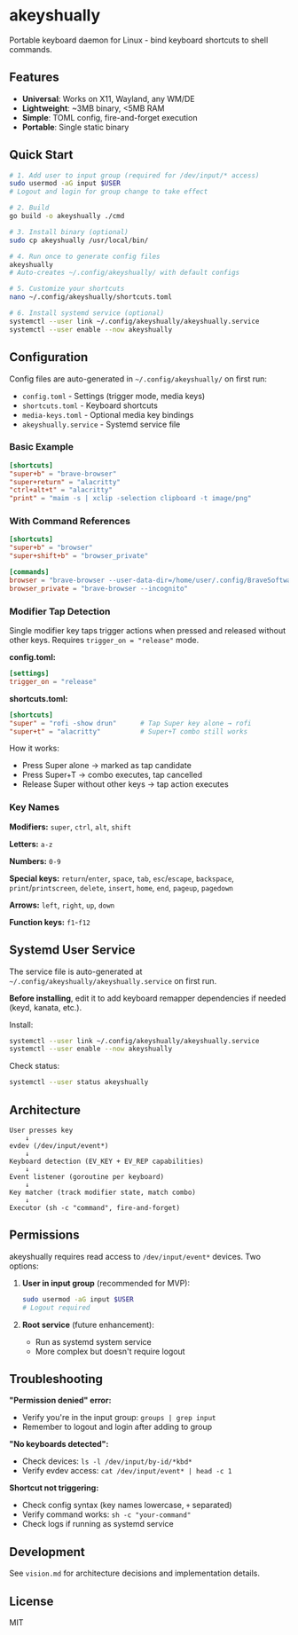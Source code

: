 # akeyshually

Portable keyboard daemon for Linux - bind keyboard shortcuts to shell commands.

## Features

- **Universal**: Works on X11, Wayland, any WM/DE
- **Lightweight**: ~3MB binary, <5MB RAM
- **Simple**: TOML config, fire-and-forget execution
- **Portable**: Single static binary

## Quick Start

```bash
# 1. Add user to input group (required for /dev/input/* access)
sudo usermod -aG input $USER
# Logout and login for group change to take effect

# 2. Build
go build -o akeyshually ./cmd

# 3. Install binary (optional)
sudo cp akeyshually /usr/local/bin/

# 4. Run once to generate config files
akeyshually
# Auto-creates ~/.config/akeyshually/ with default configs

# 5. Customize your shortcuts
nano ~/.config/akeyshually/shortcuts.toml

# 6. Install systemd service (optional)
systemctl --user link ~/.config/akeyshually/akeyshually.service
systemctl --user enable --now akeyshually
```

## Configuration

Config files are auto-generated in `~/.config/akeyshually/` on first run:
- `config.toml` - Settings (trigger mode, media keys)
- `shortcuts.toml` - Keyboard shortcuts
- `media-keys.toml` - Optional media key bindings
- `akeyshually.service` - Systemd service file

### Basic Example

```toml
[shortcuts]
"super+b" = "brave-browser"
"super+return" = "alacritty"
"ctrl+alt+t" = "alacritty"
"print" = "maim -s | xclip -selection clipboard -t image/png"
```

### With Command References

```toml
[shortcuts]
"super+b" = "browser"
"super+shift+b" = "browser_private"

[commands]
browser = "brave-browser --user-data-dir=/home/user/.config/BraveSoftware/default"
browser_private = "brave-browser --incognito"
```

### Modifier Tap Detection

Single modifier key taps trigger actions when pressed and released without other keys. Requires `trigger_on = "release"` mode.

**config.toml:**
```toml
[settings]
trigger_on = "release"
```

**shortcuts.toml:**
```toml
[shortcuts]
"super" = "rofi -show drun"      # Tap Super key alone → rofi
"super+t" = "alacritty"          # Super+T combo still works
```

How it works:
- Press Super alone → marked as tap candidate
- Press Super+T → combo executes, tap cancelled
- Release Super without other keys → tap action executes

### Key Names

**Modifiers:** `super`, `ctrl`, `alt`, `shift`

**Letters:** `a-z`

**Numbers:** `0-9`

**Special keys:** `return`/`enter`, `space`, `tab`, `esc`/`escape`, `backspace`, `print`/`printscreen`, `delete`, `insert`, `home`, `end`, `pageup`, `pagedown`

**Arrows:** `left`, `right`, `up`, `down`

**Function keys:** `f1`-`f12`

## Systemd User Service

The service file is auto-generated at `~/.config/akeyshually/akeyshually.service` on first run.

**Before installing**, edit it to add keyboard remapper dependencies if needed (keyd, kanata, etc.).

Install:

```bash
systemctl --user link ~/.config/akeyshually/akeyshually.service
systemctl --user enable --now akeyshually
```

Check status:

```bash
systemctl --user status akeyshually
```

## Architecture

```
User presses key
    ↓
evdev (/dev/input/event*)
    ↓
Keyboard detection (EV_KEY + EV_REP capabilities)
    ↓
Event listener (goroutine per keyboard)
    ↓
Key matcher (track modifier state, match combo)
    ↓
Executor (sh -c "command", fire-and-forget)
```

## Permissions

akeyshually requires read access to `/dev/input/event*` devices. Two options:

1. **User in input group** (recommended for MVP):
   ```bash
   sudo usermod -aG input $USER
   # Logout required
   ```

2. **Root service** (future enhancement):
   - Run as systemd system service
   - More complex but doesn't require logout

## Troubleshooting

**"Permission denied" error:**
- Verify you're in the input group: `groups | grep input`
- Remember to logout and login after adding to group

**"No keyboards detected":**
- Check devices: `ls -l /dev/input/by-id/*kbd*`
- Verify evdev access: `cat /dev/input/event* | head -c 1`

**Shortcut not triggering:**
- Check config syntax (key names lowercase, `+` separated)
- Verify command works: `sh -c "your-command"`
- Check logs if running as systemd service

## Development

See `vision.md` for architecture decisions and implementation details.

## License

MIT
